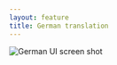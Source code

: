 ```yaml
---
layout: feature
title: German translation
---
```


![German UI screen shot](http://i68.tinypic.com/23k5tu.png)